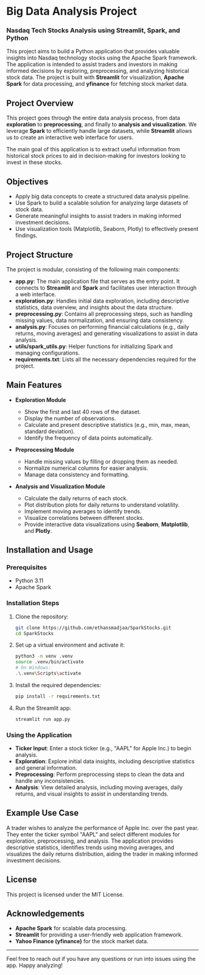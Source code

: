 # Big Data Analysis Project

### Nasdaq Tech Stocks Analysis using Streamlit, Spark, and Python

This project aims to build a Python application that provides valuable insights into Nasdaq technology stocks using the Apache Spark framework. The application is intended to assist traders and investors in making informed decisions by exploring, preprocessing, and analyzing historical stock data. The project is built with **Streamlit** for visualization, **Apache Spark** for data processing, and **yfinance** for fetching stock market data.

## Project Overview

This project goes through the entire data analysis process, from data **exploration** to **preprocessing**, and finally to **analysis and visualization**. We leverage **Spark** to efficiently handle large datasets, while **Streamlit** allows us to create an interactive web interface for users.

The main goal of this application is to extract useful information from historical stock prices to aid in decision-making for investors looking to invest in these stocks.

## Objectives

- Apply big data concepts to create a structured data analysis pipeline.
- Use Spark to build a scalable solution for analyzing large datasets of stock data.
- Generate meaningful insights to assist traders in making informed investment decisions.
- Use visualization tools (Matplotlib, Seaborn, Plotly) to effectively present findings.

## Project Structure

The project is modular, consisting of the following main components:

- **app.py**: The main application file that serves as the entry point. It connects to **Streamlit** and **Spark** and facilitates user interaction through a web interface.
- **exploration.py**: Handles initial data exploration, including descriptive statistics, data overview, and insights about the data structure.
- **preprocessing.py**: Contains all preprocessing steps, such as handling missing values, data normalization, and ensuring data consistency.
- **analysis.py**: Focuses on performing financial calculations (e.g., daily returns, moving averages) and generating visualizations to assist in data analysis.
- **utils/spark\_utils.py**: Helper functions for initializing Spark and managing configurations.
- **requirements.txt**: Lists all the necessary dependencies required for the project.

## Main Features

- **Exploration Module**

  - Show the first and last 40 rows of the dataset.
  - Display the number of observations.
  - Calculate and present descriptive statistics (e.g., min, max, mean, standard deviation).
  - Identify the frequency of data points automatically.

- **Preprocessing Module**

  - Handle missing values by filling or dropping them as needed.
  - Normalize numerical columns for easier analysis.
  - Manage data consistency and formatting.

- **Analysis and Visualization Module**

  - Calculate the daily returns of each stock.
  - Plot distribution plots for daily returns to understand volatility.
  - Implement moving averages to identify trends.
  - Visualize correlations between different stocks.
  - Provide interactive data visualizations using **Seaborn**, **Matplotlib**, and **Plotly**.

## Installation and Usage

### Prerequisites

- Python 3.11
- Apache Spark

### Installation Steps

1. Clone the repository:

   ```sh
   git clone https://github.com/ethansmadjaa/SparkStocks.git
   cd SparkStocks
   ```

2. Set up a virtual environment and activate it:

   ```sh
   python3 -m venv .venv
   source .venv/bin/activate  
   # On Windows: 
   .\.venv\Scripts\activate
   ```

3. Install the required dependencies:

   ```sh
   pip install -r requirements.txt
   ```

4. Run the Streamlit app:

   ```sh
   streamlit run app.py
   ```

### Using the Application

- **Ticker Input**: Enter a stock ticker (e.g., "AAPL" for Apple Inc.) to begin analysis.
- **Exploration**: Explore initial data insights, including descriptive statistics and general information.
- **Preprocessing**: Perform preprocessing steps to clean the data and handle any inconsistencies.
- **Analysis**: View detailed analysis, including moving averages, daily returns, and visual insights to assist in understanding trends.

## Example Use Case

A trader wishes to analyze the performance of Apple Inc. over the past year. They enter the ticker symbol "AAPL" and select different modules for exploration, preprocessing, and analysis. The application provides descriptive statistics, identifies trends using moving averages, and visualizes the daily returns distribution, aiding the trader in making informed investment decisions.


## License

This project is licensed under the MIT License.

## Acknowledgements

- **Apache Spark** for scalable data processing.
- **Streamlit** for providing a user-friendly web application framework.
- **Yahoo Finance (yfinance)** for the stock market data.

---

Feel free to reach out if you have any questions or run into issues using the app. Happy analyzing!
